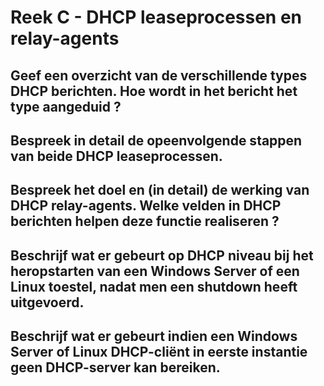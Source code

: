 # Reek C - DHCP leaseprocessen en relay-agents
## Geef een overzicht van de verschillende types DHCP berichten. Hoe wordt in het bericht het type aangeduid ?
## Bespreek in detail de opeenvolgende stappen van beide DHCP leaseprocessen.
## Bespreek het doel en (in detail) de werking van DHCP relay-agents. Welke velden in DHCP berichten helpen deze functie realiseren ?
## Beschrijf wat er gebeurt op DHCP niveau bij het heropstarten van een Windows Server of een Linux toestel, nadat men een shutdown heeft uitgevoerd.
## Beschrijf wat er gebeurt indien een Windows Server of Linux DHCP-cliënt in eerste instantie geen DHCP-server kan bereiken.

